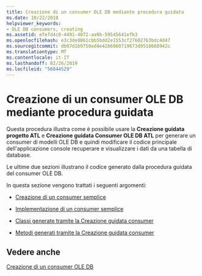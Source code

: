 ```yaml
---
title: Creazione di un consumer OLE DB mediante procedura guidata
ms.date: 10/22/2018
helpviewer_keywords:
- OLE DB consumers, creating
ms.assetid: efefd4c0-4491-4072-aa9b-59545641efb3
ms.openlocfilehash: e3c3de8861cbb5bdd2e1553cf27602763bdc4d47
ms.sourcegitcommit: db07d1b9750ed4e42b6060719673d9518668942c
ms.translationtype: MT
ms.contentlocale: it-IT
ms.lasthandoff: 02/26/2019
ms.locfileid: "56844529"
---
```

# <a name="creating-an-ole-db-consumer-using-a-wizard"></a>Creazione di un consumer OLE DB mediante procedura guidata

Questa procedura illustra come è possibile usare la **Creazione guidata progetto ATL** e **Creazione guidata Consumer OLE DB ATL** per generare un consumer di modelli OLE DB e quindi modificare il codice principale dell'applicazione console recuperare e visualizzare i dati da una tabella di database.

Le ultime due sezioni illustrano il codice generato dalla procedura guidata del consumer OLE DB.

In questa sezione vengono trattati i seguenti argomenti:

- [Creazione di un consumer semplice](../../data/oledb/creating-a-simple-consumer.md)

- [Implementazione di un consumer semplice](../../data/oledb/implementing-a-simple-consumer.md)

- [Classi generate tramite la Creazione guidata consumer](../../data/oledb/consumer-wizard-generated-classes.md)

- [Metodi generati tramite la Creazione guidata consumer](../../data/oledb/consumer-wizard-generated-methods.md)

## <a name="see-also"></a>Vedere anche

[Creazione di un consumer OLE DB](../../data/oledb/creating-an-ole-db-consumer.md)
